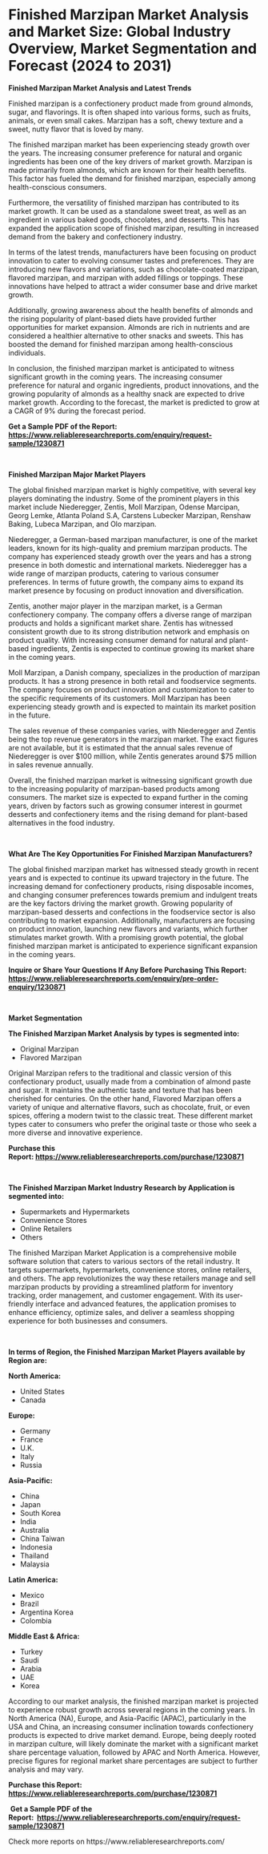 <p><h1>Finished Marzipan Market Analysis and Market Size: Global Industry Overview, Market Segmentation and Forecast (2024 to 2031)</h1></p><p><strong>Finished Marzipan Market Analysis and Latest Trends</strong></p>
<p><p>Finished marzipan is a confectionery product made from ground almonds, sugar, and flavorings. It is often shaped into various forms, such as fruits, animals, or even small cakes. Marzipan has a soft, chewy texture and a sweet, nutty flavor that is loved by many.</p><p>The finished marzipan market has been experiencing steady growth over the years. The increasing consumer preference for natural and organic ingredients has been one of the key drivers of market growth. Marzipan is made primarily from almonds, which are known for their health benefits. This factor has fueled the demand for finished marzipan, especially among health-conscious consumers.</p><p>Furthermore, the versatility of finished marzipan has contributed to its market growth. It can be used as a standalone sweet treat, as well as an ingredient in various baked goods, chocolates, and desserts. This has expanded the application scope of finished marzipan, resulting in increased demand from the bakery and confectionery industry.</p><p>In terms of the latest trends, manufacturers have been focusing on product innovation to cater to evolving consumer tastes and preferences. They are introducing new flavors and variations, such as chocolate-coated marzipan, flavored marzipan, and marzipan with added fillings or toppings. These innovations have helped to attract a wider consumer base and drive market growth.</p><p>Additionally, growing awareness about the health benefits of almonds and the rising popularity of plant-based diets have provided further opportunities for market expansion. Almonds are rich in nutrients and are considered a healthier alternative to other snacks and sweets. This has boosted the demand for finished marzipan among health-conscious individuals.</p><p>In conclusion, the finished marzipan market is anticipated to witness significant growth in the coming years. The increasing consumer preference for natural and organic ingredients, product innovations, and the growing popularity of almonds as a healthy snack are expected to drive market growth. According to the forecast, the market is predicted to grow at a CAGR of 9% during the forecast period.</p></p>
<p><strong>Get a Sample PDF of the Report:&nbsp; <a href="https://www.reliableresearchreports.com/enquiry/request-sample/1230871">https://www.reliableresearchreports.com/enquiry/request-sample/1230871</a></strong></p>
<p>&nbsp;</p>
<p><strong>Finished Marzipan Major Market Players</strong></p>
<p><p>The global finished marzipan market is highly competitive, with several key players dominating the industry. Some of the prominent players in this market include Niederegger, Zentis, Moll Marzipan, Odense Marcipan, Georg Lemke, Atlanta Poland S.A, Carstens Lubecker Marzipan, Renshaw Baking, Lubeca Marzipan, and Olo marzipan.</p><p>Niederegger, a German-based marzipan manufacturer, is one of the market leaders, known for its high-quality and premium marzipan products. The company has experienced steady growth over the years and has a strong presence in both domestic and international markets. Niederegger has a wide range of marzipan products, catering to various consumer preferences. In terms of future growth, the company aims to expand its market presence by focusing on product innovation and diversification.</p><p>Zentis, another major player in the marzipan market, is a German confectionery company. The company offers a diverse range of marzipan products and holds a significant market share. Zentis has witnessed consistent growth due to its strong distribution network and emphasis on product quality. With increasing consumer demand for natural and plant-based ingredients, Zentis is expected to continue growing its market share in the coming years.</p><p>Moll Marzipan, a Danish company, specializes in the production of marzipan products. It has a strong presence in both retail and foodservice segments. The company focuses on product innovation and customization to cater to the specific requirements of its customers. Moll Marzipan has been experiencing steady growth and is expected to maintain its market position in the future.</p><p>The sales revenue of these companies varies, with Niederegger and Zentis being the top revenue generators in the marzipan market. The exact figures are not available, but it is estimated that the annual sales revenue of Niederegger is over $100 million, while Zentis generates around $75 million in sales revenue annually. </p><p>Overall, the finished marzipan market is witnessing significant growth due to the increasing popularity of marzipan-based products among consumers. The market size is expected to expand further in the coming years, driven by factors such as growing consumer interest in gourmet desserts and confectionery items and the rising demand for plant-based alternatives in the food industry.</p></p>
<p>&nbsp;</p>
<p><strong>What Are The Key Opportunities For Finished Marzipan Manufacturers?</strong></p>
<p><p>The global finished marzipan market has witnessed steady growth in recent years and is expected to continue its upward trajectory in the future. The increasing demand for confectionery products, rising disposable incomes, and changing consumer preferences towards premium and indulgent treats are the key factors driving the market growth. Growing popularity of marzipan-based desserts and confections in the foodservice sector is also contributing to market expansion. Additionally, manufacturers are focusing on product innovation, launching new flavors and variants, which further stimulates market growth. With a promising growth potential, the global finished marzipan market is anticipated to experience significant expansion in the coming years.</p></p>
<p><strong>Inquire or Share Your Questions If Any Before Purchasing This Report: <a href="https://www.reliableresearchreports.com/enquiry/pre-order-enquiry/1230871">https://www.reliableresearchreports.com/enquiry/pre-order-enquiry/1230871</a></strong></p>
<p>&nbsp;</p>
<p><strong>Market Segmentation</strong></p>
<p><strong>The Finished Marzipan Market Analysis by types is segmented into:</strong></p>
<p><ul><li>Original Marzipan</li><li>Flavored Marzipan</li></ul></p>
<p><p>Original Marzipan refers to the traditional and classic version of this confectionary product, usually made from a combination of almond paste and sugar. It maintains the authentic taste and texture that has been cherished for centuries. On the other hand, Flavored Marzipan offers a variety of unique and alternative flavors, such as chocolate, fruit, or even spices, offering a modern twist to the classic treat. These different market types cater to consumers who prefer the original taste or those who seek a more diverse and innovative experience.</p></p>
<p><strong>Purchase this Report:&nbsp;<a href="https://www.reliableresearchreports.com/purchase/1230871">https://www.reliableresearchreports.com/purchase/1230871</a></strong></p>
<p>&nbsp;</p>
<p><strong>The Finished Marzipan Market Industry Research by Application is segmented into:</strong></p>
<p><ul><li>Supermarkets and Hypermarkets</li><li>Convenience Stores</li><li>Online Retailers</li><li>Others</li></ul></p>
<p><p>The finished Marzipan Market Application is a comprehensive mobile software solution that caters to various sectors of the retail industry. It targets supermarkets, hypermarkets, convenience stores, online retailers, and others. The app revolutionizes the way these retailers manage and sell marzipan products by providing a streamlined platform for inventory tracking, order management, and customer engagement. With its user-friendly interface and advanced features, the application promises to enhance efficiency, optimize sales, and deliver a seamless shopping experience for both businesses and consumers.</p></p>
<p>&nbsp;</p>
<p><strong>In terms of Region, the Finished Marzipan Market Players available by Region are:</strong></p>
<p>
    <p> <strong> North America: </strong>
        <ul>
            <li>United States</li>
            <li>Canada</li>
        </ul>
        </p> 
    <p> <strong> Europe: </strong>
        <ul>
            <li>Germany</li>
            <li>France</li>
            <li>U.K.</li>
            <li>Italy</li>
            <li>Russia</li>
        </ul>
        </p> 
    <p> <strong> Asia-Pacific: </strong>
        <ul>
            <li>China</li>
            <li>Japan</li>
            <li>South Korea</li>
            <li>India</li>
            <li>Australia</li>
            <li>China Taiwan</li>
            <li>Indonesia</li>
            <li>Thailand</li>
            <li>Malaysia</li>
        </ul>
        </p> 
    <p> <strong> Latin America: </strong>
        <ul>
            <li>Mexico</li>
            <li>Brazil</li>
            <li>Argentina Korea</li>
            <li>Colombia</li>
        </ul>
        </p> 
    <p> <strong> Middle East & Africa: </strong>
        <ul>
            <li>Turkey</li>
            <li>Saudi</li>
            <li>Arabia</li>
            <li>UAE</li>
            <li>Korea</li>
        </ul>
    </p>
    </p>
<p><p>According to our market analysis, the finished marzipan market is projected to experience robust growth across several regions in the coming years. In North America (NA), Europe, and Asia-Pacific (APAC), particularly in the USA and China, an increasing consumer inclination towards confectionery products is expected to drive market demand. Europe, being deeply rooted in marzipan culture, will likely dominate the market with a significant market share percentage valuation, followed by APAC and North America. However, precise figures for regional market share percentages are subject to further analysis and may vary.</p></p>
<p><strong>Purchase this Report: <a href="https://www.reliableresearchreports.com/purchase/1230871">https://www.reliableresearchreports.com/purchase/1230871</a></strong></p>
<p>&nbsp;<strong>Get a Sample PDF of the Report:&nbsp;&nbsp;<a href="https://www.reliableresearchreports.com/enquiry/request-sample/1230871">https://www.reliableresearchreports.com/enquiry/request-sample/1230871</a></strong></p>
<p><strong></strong></p>
<p>Check more reports on https://www.reliableresearchreports.com/</p>